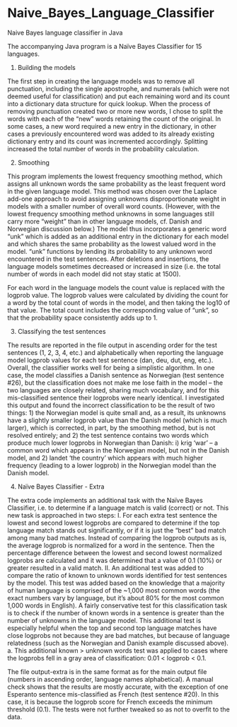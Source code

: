 # Naive_Bayes_Language_Classifier
Naive Bayes language classifier in Java

The accompanying Java program is a Naïve Bayes Classifier for 15 languages.

1. Building the models

The first step in creating the language models was to remove all punctuation, including the single apostrophe, and numerals (which were not deemed useful for classification) and put each remaining word and its count into a dictionary data structure for quick lookup. When the process of removing punctuation created two or more new words, I chose to split the words with each of the “new” words retaining the count of the original. In some cases, a new word required a new entry in the dictionary, in other cases a previously encountered word was added to its already existing dictionary entry and its count was incremented accordingly. Splitting increased the total number of words in the probability calculation.

2. Smoothing

This program implements the lowest frequency smoothing method, which assigns all unknown words the same probability as the least frequent word in the given language model. This method was chosen over the Laplace add-one approach to avoid assigning unknowns disproportionate weight in models with a smaller number of overall word counts. (However, with the lowest frequency smoothing method unknowns in some languages still carry more “weight” than in other language models, cf. Danish and Norwegian discussion below.) The model thus incorporates a generic word “unk” which is added as an additional entry in the dictionary for each model and which shares the same probability as the lowest valued word in the model. “unk” functions by lending its probability to any unknown word encountered in the test sentences. After deletions and insertions, the language models sometimes decreased or increased in size (i.e. the total number of words in each model did not stay static at 1500). 

For each word in the language models the count value is replaced with the logprob value. The logprob values were calculated by dividing the count for a word by the total count of words in the model, and then taking the log10 of that value. The total count includes the corresponding value of “unk”, so that the probability space consistently adds up to 1.

3. Classifying the test sentences

The results are reported in the file output in ascending order for the test sentences (1, 2, 3, 4, etc.) and alphabetically when reporting the language model logprob values for each test sentence (dan, deu, dut, eng, etc.).
Overall, the classifier works well for being a simplistic algorithm. In one case, the model classifies a Danish sentence as Norwegian (test sentence #26), but the classification does not make me lose faith in the model – the two languages are closely related, sharing much vocabulary, and for this mis-classified sentence their logprobs were nearly identical. I investigated this output and found the incorrect classification to be the result of two things: 1) the Norwegian model is quite small and, as a result, its unknowns have a slightly smaller logprob value than the Danish model (which is much larger), which is corrected, in part, by the smoothing method, but is not resolved entirely; and 2) the test sentence contains two words which produce much lower logprobs in Norwegian than Danish: i) krig ‘war’ – a common word which appears in the Norwegian model, but not in the Danish model, and 2) landet ‘the country’ which appears with much higher frequency (leading to a lower logprob) in the Norwegian model than the Danish model.


4. Naïve Bayes Classifier - Extra

The extra code implements an additional task with the Naïve Bayes Classifier, i.e. to determine if a language match is valid (correct) or not.
This new task is approached in two steps:
  I.	For each extra test sentence the lowest and second lowest logprobs are compared to determine if the top language match stands out significantly, or if it is just the “best” bad match among many bad matches. Instead of comparing the logprob outputs as is, the average logprob is normalized for a word in the sentence. Then the percentage difference between the lowest and second lowest normalized logprobs are calculated and it was determined that a value of 0.1 (10%) or greater resulted in a valid match.
  II.	An additional test was added to compare the ratio of known to unknown words identified for test sentences by the model. This test was added based on the knowledge that a majority of human language is comprised of the ~1,000 most common words (the exact numbers vary by language, but it’s about 80% for the most common 1,000 words in English).  A fairly conservative test for this classification task is to check if the number of known words in a sentence is greater than the number of unknowns in the language model. This additional test is especially helpful when the top and second top language matches have close logprobs not because they are bad matches, but because of language relatedness (such as the Norwegian and Danish example discussed above).
  a.	This additional known > unknown words test was applied to cases where the logprobs fell in a gray area of classification: 0.01 < logprob < 0.1.
  
The file output-extra is in the same format as for the main output file (numbers in ascending order, language names alphabetical).
A manual check shows that the results are mostly accurate, with the exception of one Esperanto sentence mis-classified as French (test sentence #20). In this case, it is because the logprob score for French exceeds the minimum threshold (0.1). The tests were not further tweaked so as not to overfit to the data.
